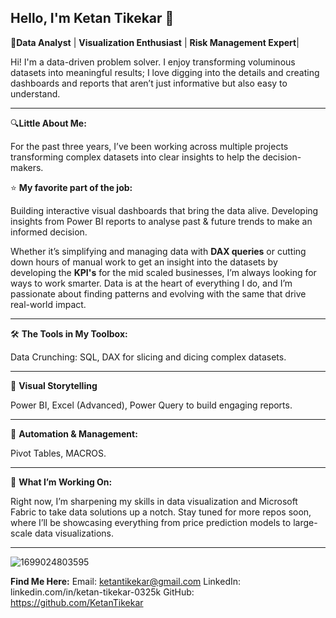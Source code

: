 ## Hello, I'm Ketan Tikekar 👋

🌟**Data Analyst** | **Visualization Enthusiast** | **Risk Management Expert**|

Hi! I'm a data-driven problem solver. I enjoy transforming voluminous datasets into meaningful results; I love digging into the details and creating dashboards and reports that aren’t just informative but also easy to understand.
___________________________________________________________________________________________________________________________________________________________________

🔍**Little About Me:**

For the past three years, I’ve been working across multiple projects transforming complex datasets into clear insights to help the decision-makers.

⭐ **My favorite part of the job:** 

Building interactive visual dashboards that bring the data alive. Developing insights from Power BI reports to analyse past & future trends to make an informed decision.

Whether it’s simplifying and managing data with **DAX queries** or cutting down hours of manual work to get an insight into the datasets by developing the **KPI's** for the mid scaled businesses, I’m always looking for ways to work smarter. Data is at the heart of everything I do, and I’m passionate about finding patterns and evolving with the same that drive real-world impact.
___________________________________________________________________________________________________________________________________________________________________
🛠 **The Tools in My Toolbox:**

Data Crunching:  SQL, DAX for slicing and dicing complex datasets.
___________________________________________________________________________________________________________________________________________________________________
🚀 **Visual Storytelling** 

Power BI, Excel (Advanced), Power Query to build engaging reports.
___________________________________________________________________________________________________________________________________________________________________
🤖 **Automation & Management:**

Pivot Tables, MACROS.
___________________________________________________________________________________________________________________________________________________________________
🚀 **What I’m Working On:**

Right now, I’m sharpening my skills in data visualization and Microsoft Fabric to take data solutions up a notch. Stay tuned for more repos soon, where I’ll be showcasing everything from price prediction models to large-scale data visualizations.
___________________________________________________________________________________________________________________________________________________________________

![1699024803595](https://github.com/user-attachments/assets/10619f40-a423-40b4-b449-be21885c8386)


**Find Me Here:**
Email: ketantikekar@gmail.com
LinkedIn: linkedin.com/in/ketan-tikekar-0325k
GitHub: https://github.com/KetanTikekar


